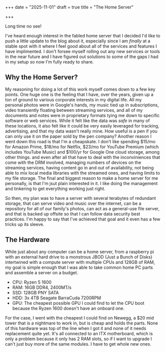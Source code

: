 +++
date = "2025-11-01"
draft = true
title = "The Home Server"

+++

Long time no see!

I've heard enough interest in the fabled home server that I decided I'd like to push a little update to the blog about it, especially since I am *finally* at a stable spot with it where I feel good about all of the services and features I have implimented. I don't forsee myself rolling out any new services or tools in the near future and I have figured out solutions to some of the gaps I had in my setup so now I'm fully ready to share.

## Why the Home Server?

My reasoning for doing a lot of this work myself comes down to a few key points. One huge one is the feeling that I have, over the years, given up a ton of ground to various corporate interests in my digital life. All my personal photos were in Google's hands, my music tied up in subscriptions, video transiently floating between streaming services, and all of my documents and notes were in proprietary formats tying me down to specific software or web services. While it felt like the data was *safe* in many of these locations, it also felt like it could be very easily leveraged for tracking, advertising, and that my data wasn't really mine. How useful is a pen if you can only use it on the paper sold by the pen company? Another reason I went down this road is that I'm a cheapskate. I don't like spending $15/mo for Amazon Prime, $18/mo for Netflix, $23/mo for YouTube Premium (which includes YouTube Music) and $100/yr for Google One cloud storage, among other things. and even after all that have to deal with the inconviniences that come with the DRM involved, managing numbers of devices on the streaming services, having content go in and out of availability, not being able to mix local media libraries with the streamed ones, and having limits to my file storage. The final and biggest reason to make a home server for me personally, is that I'm jsut plain interested in it. I like doing the management and tinkering to get everything working just right.

So then, my plan was to have a server with several terabytes of redundant storage, that can serve video and music over the internet, can be a repository for all of our family's photos, can act as a general-use file server, and that is backed up offsite so that I can follow data security best practices. I'm happy to say that I've achieved that goal and it even has a few tricks up its sleeve.

## The Hardware

While just about any computer can be a home server, from a raspberry pi with an external hard drive to a monstrous JBOD (Just a Bunch of Disks) intertwined with a compute server with multiple CPUs and 128GB of RAM, my goal is simple enough that I was able to take common home PC parts and assemble a server on a budget.

* CPU: Ryzen 5 1600
* RAM: 16GB DDR4, 2400MT/s
* SSD: 128GB PNY SATA
* HDD: 3x 4TB Seagate BarraCuda 7200RPM
* GPU: The cheapest possible GPU I could find to let the CPU boot because the Ryzen 1600 doesn't have an onboard one.

For the case, I went with the cheapest I could find on Newegg, a $20 mid tower that is a nightmare to work in, but is cheap and holds the parts. None of this hardware was top of the line when I got it and none of it needs replacement quite yet. It's all connected to an ITX motherboard, which is only a problem because it only has 2 RAM slots, so if I want to upgrade I can't just buy more of the same modules. I have to get whole new ones.
